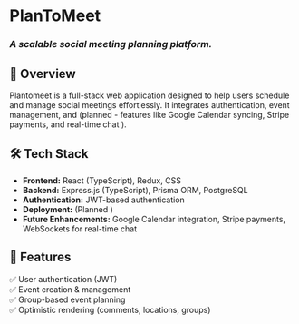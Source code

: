 # PlanToMeet

### *A scalable social meeting planning platform.*

## 🚀 Overview

Plantomeet is a full-stack web application designed to help users schedule and manage social meetings effortlessly. It integrates authentication, event management, and (planned - features like Google Calendar syncing, Stripe payments, and real-time chat ).

## 🛠 Tech Stack
- **Frontend:** React (TypeScript), Redux, CSS  
- **Backend:** Express.js (TypeScript), Prisma ORM, PostgreSQL  
- **Authentication:** JWT-based authentication  
- **Deployment:** (Planned )  
- **Future Enhancements:** Google Calendar integration, Stripe payments, WebSockets for real-time chat  


## 🎯 Features
✅ User authentication (JWT)  
✅ Event creation & management  
✅ Group-based event planning  
✅ Optimistic rendering (comments, locations, groups)
<!-- 🚧 Google Calendar integration (Planned)  
🚧 Stripe payments (Planned)  
🚧 Real-time chat (Planned)   -->